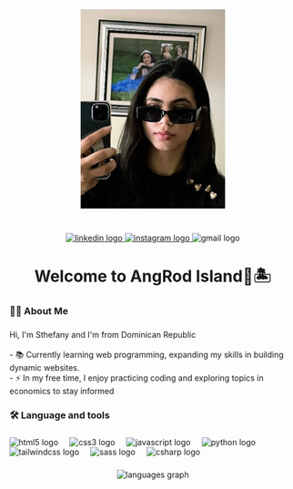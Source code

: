 <div align="center">
  <img height="350" src="https://github.com/AngRodSt/AngRodSt/blob/main/Img.jpeg"  />
</div>

###

<br clear="both">

<div align="center">
  <a href="https://www.linkedin.com/in/sthefanyang-2dacuenta-6348642ba/" target="_blank">
    <img src="https://img.shields.io/static/v1?message=LinkedIn&logo=linkedin&label=&color=0077B5&logoColor=white&labelColor=&style=for-the-badge" height="25" alt="linkedin logo"  />
  </a>
  <a href="https://www.instagram.com/angeles_sth/" target="_blank">
    <img src="https://img.shields.io/static/v1?message=ig&logo=instagram&label=Angeles_sth&color=E4405F&logoColor=white&labelColor=E4405F&style=for-the-badge" height="25" alt="instagram logo"  />
  </a>
  <img src="https://img.shields.io/static/v1?message=Gm&logo=gmail&label=sthefanyangeles@gmail.com&color=D14836&logoColor=white&labelColor=D14836&style=for-the-badge" height="25" alt="gmail logo"  />
</div>

###

<h1 align="center">Welcome to AngRod Island👋🏝️</h1>

###

<h3 align="left">👩‍💻  About Me</h3>

###

<p align="left">Hi, I'm Sthefany and I'm from Dominican Republic<br><br>- 📚  Currently learning web programming, expanding my skills in building dynamic websites.<br>- ⚡ In my free time, I enjoy practicing coding and exploring topics in economics to stay informed</p>

###

<h3 align="left">🛠 Language and tools</h3>

###

<div align="left">
  <img src="https://cdn.jsdelivr.net/gh/devicons/devicon/icons/html5/html5-original.svg" height="40" alt="html5 logo"  />
  <img width="12" />
  <img src="https://cdn.jsdelivr.net/gh/devicons/devicon/icons/css3/css3-original.svg" height="40" alt="css3 logo"  />
  <img width="12" />
  <img src="https://cdn.jsdelivr.net/gh/devicons/devicon/icons/javascript/javascript-original.svg" height="40" alt="javascript logo"  />
  <img width="12" />
  <img src="https://cdn.jsdelivr.net/gh/devicons/devicon/icons/python/python-original.svg" height="40" alt="python logo"  />
  <img width="12" />
  <img src="https://skillicons.dev/icons?i=tailwind" height="40" alt="tailwindcss logo"  />
  <img width="12" />
  <img src="https://cdn.jsdelivr.net/gh/devicons/devicon/icons/sass/sass-original.svg" height="40" alt="sass logo"  />
  <img width="12" />
  <img src="https://skillicons.dev/icons?i=cs" height="40" alt="csharp logo"  />
</div>

###

<div align="center">
  <img src="https://github-readme-stats.vercel.app/api/top-langs?username=AngRodSt&locale=en&hide_title=false&layout=compact&card_width=320&langs_count=6&theme=tokyonight&hide_border=true&order=2" height="200" alt="languages graph"  />
</div>


###
